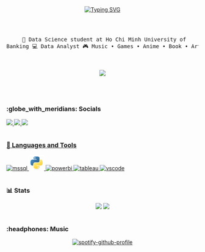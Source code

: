 <div align="center"> 
<a href="https://git.io/typing-svg"><img src="https://readme-typing-svg.demolab.com?font=Fira+Code&size=30&pause=1000&color=0CF7A8&center=true&vCenter=true&multiline=true&width=700&height=75&lines=I'd+like+to+welcome+you+to+my+Profile;I'm+Hoan+Vu" alt="Typing SVG" /></a>
    
<br><br>
    <pre>
    💼 Data Science student at Ho Chi Minh University of Banking
    💻 Data Analyst
    🎮 Music • Games • Anime • Book • Art • Soccer
    </pre>
<br><br>
<img src="https://count.getloli.com/@monster?name=monster&theme=booru-vp&padding=10&offset=0&scale=1&pixelated=1&darkmode=auto&num=1234567890">
<br><br><br>
  
#

<h3 align="left">:globe_with_meridians: Socials</h3>
<div align="left"> 
  <a href="mailto:lenhathoanvu@gmail.com" target="_blank">
    <img src="https://img.shields.io/badge/Gmail-333333?style=for-the-badge&logo=gmail&logoColor=red" />
  </a>
  <a href="https://www.linkedin.com/in/lenhathoanvu/" target="_blank">
    <img src="https://img.shields.io/badge/LinkedIn-0077B5?style=for-the-badge&logo=linkedin&logoColor=white" target="_blank" />
  </a>
  <a href= "https://lenhathoanvu.github.io/" target="_blank">
     <img src="https://img.shields.io/badge/Portfolio-FF5722?style=for-the-badge&logo=todoist&logoColor=white" target="_blank" /> 
</div>

#

<h3 align="left">🧰 Languages and Tools</h3>
<p align="left">
  <a href="https://www.microsoft.com/en-us/sql-server" target="_blank" rel="noreferrer">
    <img src="https://www.svgrepo.com/show/331760/sql-database-generic.svg" alt="mssql" width="40" height="40"/>
  </a>
  <a href="https://www.python.org" target="_blank" rel="noreferrer">
    <img src="https://raw.githubusercontent.com/devicons/devicon/master/icons/python/python-original.svg" alt="python" width="40" height="40"/>
  </a>
  <a href="https://powerbi.microsoft.com/" target="_blank" rel="noreferrer">
    <img src="https://upload.wikimedia.org/wikipedia/commons/c/cf/New_Power_BI_Logo.svg" alt="powerbi" width="40" height="40"/>
  </a>
  <a href="https://www.tableau.com/" target="_blank" rel="noreferrer">
    <img src="https://cdn.worldvectorlogo.com/logos/tableau-software.svg" alt="tableau" width="40" height="40"/>
  </a>
      <a href="https://www.tableau.com/" target="_blank" rel="noreferrer">
    <img src="https://cdn.worldvectorlogo.com/logos/visual-studio-code-1.svg" alt ="vscode" width="40" height="40"/>
  </a>
</p>

#

<h3 align="left">📊 Stats</h3>

![](https://github-readme-stats.vercel.app/api?username=lenhathoanvu&show_icons=true&theme=tokyonight)
![](https://github-readme-stats.vercel.app/api/top-langs/?username=lenhathoanvu&theme=tokyonight&hide_border=false&include_all_commits=false&count_private=false&layout=compact)
# 

<h3 align="left">:headphones: Music</h3>

[![spotify-github-profile](https://spotify-github-profile.kittinanx.com/api/view?uid=31eqsnpucdy7xksqkj6cfvbgiz4e&cover_image=true&theme=novatorem&show_offline=false&background_color=121212&interchange=false&bar_color=38c133&bar_color_cover=false)](https://github.com/kittinan/spotify-github-profile)
